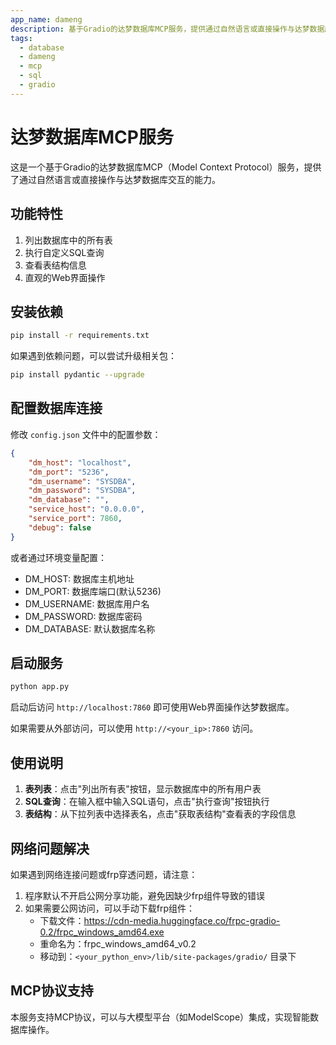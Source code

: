 ```yaml
---
app_name: dameng
description: 基于Gradio的达梦数据库MCP服务，提供通过自然语言或直接操作与达梦数据库交互的能力
tags:
  - database
  - dameng
  - mcp
  - sql
  - gradio
---
```


# 达梦数据库MCP服务

这是一个基于Gradio的达梦数据库MCP（Model Context Protocol）服务，提供了通过自然语言或直接操作与达梦数据库交互的能力。

## 功能特性

1. 列出数据库中的所有表
2. 执行自定义SQL查询
3. 查看表结构信息
4. 直观的Web界面操作

## 安装依赖

```bash
pip install -r requirements.txt
```

如果遇到依赖问题，可以尝试升级相关包：

```bash
pip install pydantic --upgrade
```

## 配置数据库连接

修改 `config.json` 文件中的配置参数：

```json
{
    "dm_host": "localhost",
    "dm_port": "5236",
    "dm_username": "SYSDBA",
    "dm_password": "SYSDBA",
    "dm_database": "",
    "service_host": "0.0.0.0",
    "service_port": 7860,
    "debug": false
}
```

或者通过环境变量配置：
- DM_HOST: 数据库主机地址
- DM_PORT: 数据库端口(默认5236)
- DM_USERNAME: 数据库用户名
- DM_PASSWORD: 数据库密码
- DM_DATABASE: 默认数据库名称

## 启动服务

```bash
python app.py
```

启动后访问 `http://localhost:7860` 即可使用Web界面操作达梦数据库。

如果需要从外部访问，可以使用 `http://<your_ip>:7860` 访问。

## 使用说明

1. **表列表**：点击"列出所有表"按钮，显示数据库中的所有用户表
2. **SQL查询**：在输入框中输入SQL语句，点击"执行查询"按钮执行
3. **表结构**：从下拉列表中选择表名，点击"获取表结构"查看表的字段信息

## 网络问题解决

如果遇到网络连接问题或frp穿透问题，请注意：

1. 程序默认不开启公网分享功能，避免因缺少frp组件导致的错误
2. 如果需要公网访问，可以手动下载frp组件：
   - 下载文件：https://cdn-media.huggingface.co/frpc-gradio-0.2/frpc_windows_amd64.exe
   - 重命名为：frpc_windows_amd64_v0.2
   - 移动到：`<your_python_env>/lib/site-packages/gradio/` 目录下

## MCP协议支持

本服务支持MCP协议，可以与大模型平台（如ModelScope）集成，实现智能数据库操作。